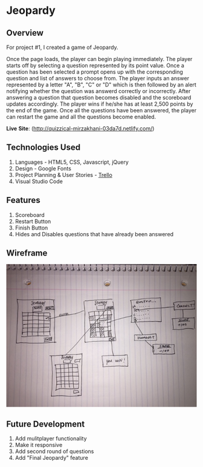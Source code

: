 # Jeopardy

## Overview

For project #1, I created a game of Jeopardy.

Once the page loads, the player can begin playing immediately. The player starts off by selecting a question represented by its point value. Once a question has been selected a prompt opens up with the corresponding question and list of answers to choose from. The player inputs an answer represented by a letter "A", "B", "C" or "D" which is then followed by an alert notifying whether the question was answerd correctly or incorrectly. After answering a question that question becomes disabled and the scoreboard updates accordingly. The player wins if he/she has at least 2,500 points by the end of the game. Once all the questions have been answered, the player can restart the game and all the questions become enabled.


**Live** **Site**:
(http://quizzical-mirzakhani-03da7d.netlify.com/) 

## Technologies Used

1. Languages - HTML5, CSS, Javascript, jQuery
2. Design - Google Fonts
3. Project Planning & User Stories - [Trello](https://trello.com/b/3Nr1vPfJ/wdi-project-1)
4. Visual Studio Code

## Features

1. Scoreboard
2. Restart Button
3. Finish Button
4. Hides and Disables questions that have already been answered

## Wireframe

![alt text](https://github.com/cpak125/WDI-Project-1/blob/master/images/wireframe.jpg)

## Future Development

1. Add mulitplayer functionality
2. Make it responsive
3. Add second round of questions
4. Add "Final Jeopardy" feature